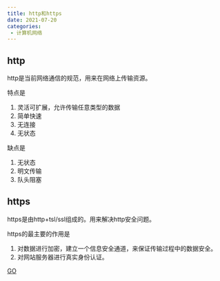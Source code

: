 ```yaml
---
title: http和https
date: 2021-07-20
categories: 
 - 计算机网络
---
```


## http
http是当前网络通信的规范，用来在网络上传输资源。

特点是
1. 灵活可扩展，允许传输任意类型的数据
2. 简单快速
3. 无连接
4. 无状态

缺点是
1. 无状态
2. 明文传输
3. 队头阻塞

## https
https是由http+tsl/ssl组成的。用来解决http安全问题。

https的最主要的作用是
1. 对数据进行加密，建立一个信息安全通道，来保证传输过程中的数据安全。
2. 对网站服务器进行真实身份认证。

[GO](https.md)